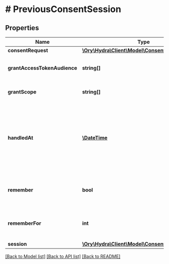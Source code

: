 # # PreviousConsentSession

## Properties

Name | Type | Description | Notes
------------ | ------------- | ------------- | -------------
**consentRequest** | [**\Ory\Hydra\Client\Model\ConsentRequest**](ConsentRequest.md) |  | [optional] 
**grantAccessTokenAudience** | **string[]** | GrantedAudience sets the audience the user authorized the client to use. Should be a subset of &#x60;requested_access_token_audience&#x60;. | [optional] 
**grantScope** | **string[]** | GrantScope sets the scope the user authorized the client to use. Should be a subset of &#x60;requested_scope&#x60; | [optional] 
**handledAt** | [**\DateTime**](\DateTime.md) | handled at Format: date-time Format: date-time Format: date-time Format: date-time Format: date-time Format: date-time Format: date-time Format: date-time Format: date-time Format: date-time Format: date-time Format: date-time Format: date-time Format: date-time Format: date-time Format: date-time Format: date-time | [optional] 
**remember** | **bool** | Remember, if set to true, tells ORY Hydra to remember this consent authorization and reuse it if the same client asks the same user for the same, or a subset of, scope. | [optional] 
**rememberFor** | **int** | RememberFor sets how long the consent authorization should be remembered for in seconds. If set to &#x60;0&#x60;, the authorization will be remembered indefinitely. | [optional] 
**session** | [**\Ory\Hydra\Client\Model\ConsentRequestSession**](ConsentRequestSession.md) |  | [optional] 

[[Back to Model list]](../../README.md#documentation-for-models) [[Back to API list]](../../README.md#documentation-for-api-endpoints) [[Back to README]](../../README.md)


